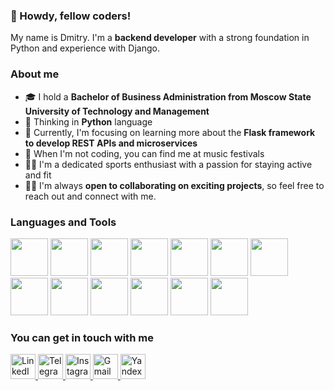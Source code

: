 ### 👋 Howdy, fellow coders!
My name is Dmitry. I'm a **backend developer** with a strong foundation in Python and experience with Django.

### About me
- 🎓 I hold a **Bachelor of Business Administration from Moscow State University of Technology and Management**
- 🧠 Thinking in **Python** language
- 🌱 Currently, I'm focusing on learning more about the **Flask framework to develop REST APIs and microservices**
- 🎵 When I'm not coding, you can find me at music festivals
- 🏃‍♂️ I'm a dedicated sports enthusiast with a passion for staying active and fit
- 👨‍💻 I'm always **open to collaborating on exciting projects**, so feel free to reach out and connect with me.



### Languages and Tools
<div>
	<img src="https://cdn.jsdelivr.net/gh/devicons/devicon/icons/python/python-original.svg" width="60" height="60"/>
	<img src="https://cdn.jsdelivr.net/gh/devicons/devicon/icons/django/django-plain.svg" width="60" height="60"/>
        <img src="https://cdn.jsdelivr.net/gh/devicons/devicon/icons/fastapi/fastapi-original-wordmark.svg" width="60" height="60"/>
	<img src="https://cdn.jsdelivr.net/gh/devicons/devicon/icons/flask/flask-original-wordmark.svg" width="60" height="60"/>
	<img src="https://cdn.jsdelivr.net/gh/devicons/devicon/icons/javascript/javascript-plain.svg" width="60" height="60"/>
	<img src="https://cdn.jsdelivr.net/gh/devicons/devicon/icons/sqlalchemy/sqlalchemy-original.svg" width="60" height="60"/>
        <img src="https://cdn.jsdelivr.net/gh/devicons/devicon/icons/sqlalchemy/sqlalchemy-original-wordmark.svg" width="60" height="60"/>
	<img src="https://cdn.jsdelivr.net/gh/devicons/devicon/icons/mysql/mysql-original-wordmark.svg" width="60" height="60"/>
	<img src="https://cdn.jsdelivr.net/gh/devicons/devicon/icons/postgresql/postgresql-original-wordmark.svg" width="60" height="60"/>
	<img src="https://cdn.jsdelivr.net/gh/devicons/devicon/icons/html5/html5-original-wordmark.svg" width="60" height="60"/>
	<img src="https://cdn.jsdelivr.net/gh/devicons/devicon/icons/css3/css3-original-wordmark.svg" width="60" height="60"/>
	<img src="https://cdn.jsdelivr.net/gh/devicons/devicon/icons/git/git-original.svg" width="60" height="60"/>
	<img src="https://cdn.jsdelivr.net/gh/devicons/devicon/icons/docker/docker-original.svg" width="60" height="60"/>
<!-- 	<img src="https://cdn.jsdelivr.net/gh/devicons/devicon/icons/react/react-original.svg" width="60" height="60"/> -->
          

          
</div>


### You can get in touch with me

<div id="socials">
	<a href="https://www.linkedin.com/in/dmitrysidorov/">
    		<img src="https://cdn-icons-png.flaticon.com/512/3536/3536505.png" alt="LinkedIn" width="40" height="40"/>
	</a>
	<a href="https://t.me/dimansidorov">
		<img src="https://cdn-icons-png.flaticon.com/512/2504/2504941.png" alt="Telegram" width="40" height="40"/>
	</a>
  	<a href="https://www.instagram.com/dimansidorov/">
		<img src="https://cdn-icons-png.flaticon.com/512/2111/2111463.png" alt="Instagram" width="40" height="40"/>
	</a>
	<a href="mailto:dimkasidorow@gmail.com">
		<img src="https://cdn-icons-png.flaticon.com/512/888/888853.png" alt="Gmail" width="40" height="40"/>
	</a>
	<a href="mailto:dimkasidorow@yandex.ru">
		<img src="https://cdn-icons-png.flaticon.com/512/6124/6124986.png" alt="YandexMail" width="40" height="40"/>
	</a>
<!--   <a href="https://vk.com/id21097153">
		<img src="https://cdn-icons-png.flaticon.com/512/2504/2504953.png" alt="VK" width="40" height="40"/>
	</a> -->
</div>

<!--
**dimansidorov/dimansidorov** is a ✨ _special_ ✨ repository because its `README.md` (this file) appears on your GitHub profile.

Here are some ideas to get you started:

- 🔭 I’m currently working on ...
- 🌱 I’m currently learning ...
- 👯 I’m looking to collaborate on ...
- 🤔 I’m looking for help with ...
- 💬 Ask me about ...
- 📫 How to reach me: ...
- 😄 Pronouns: ...
- ⚡ Fun fact: ...
-->
